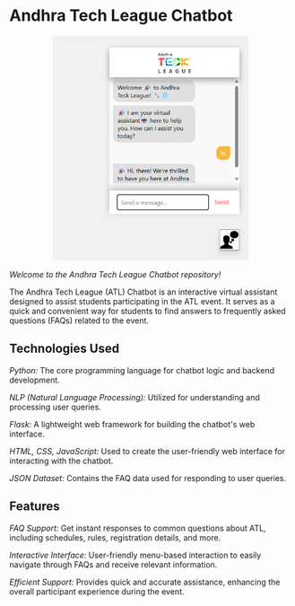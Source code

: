 # Andhra Tech League Chatbot

<p align="center">
  <img src="ATL%20view.png" alt="Chatbot View" width="350" height="400">
</p>

*Welcome to the Andhra Tech League Chatbot repository!*

The Andhra Tech League (ATL) Chatbot is an interactive virtual assistant designed to assist students participating in the ATL event. It serves as a quick and convenient way for students to find answers to frequently asked questions (FAQs) related to the event.

## Technologies Used

 *Python:* The core programming language for chatbot logic and backend development.

*NLP (Natural Language Processing):* Utilized for understanding and processing user queries.

*Flask:* A lightweight web framework for building the chatbot's web interface.

 *HTML, CSS, JavaScript:* Used to create the user-friendly web interface for interacting with the chatbot.

 *JSON Dataset:* Contains the FAQ data used for responding to user queries.

## Features

 *FAQ Support:* Get instant responses to common questions about ATL, including schedules, rules, registration details, and more.

 *Interactive Interface:* User-friendly menu-based interaction to easily navigate through FAQs and receive relevant information.

 *Efficient Support:* Provides quick and accurate assistance, enhancing the overall participant experience during the event.



